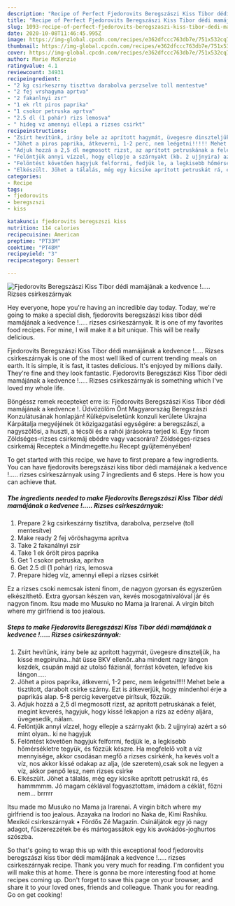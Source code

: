 ```yaml
---
description: "Recipe of Perfect Fjedorovits Beregszászi Kiss Tibor dédi mamájának a kedvence !..... Rizses csirkeszárnyak"
title: "Recipe of Perfect Fjedorovits Beregszászi Kiss Tibor dédi mamájának a kedvence !..... Rizses csirkeszárnyak"
slug: 1093-recipe-of-perfect-fjedorovits-beregszaszi-kiss-tibor-dedi-mamajanak-a-kedvence-rizses-csirkeszarnyak
date: 2020-10-08T11:46:45.995Z
image: https://img-global.cpcdn.com/recipes/e362dfccc763db7e/751x532cq70/fjedorovits-beregszaszi-kiss-tibor-dedi-mamajanak-a-kedvence-rizses-csirkeszarnyak-recept-foto.jpg
thumbnail: https://img-global.cpcdn.com/recipes/e362dfccc763db7e/751x532cq70/fjedorovits-beregszaszi-kiss-tibor-dedi-mamajanak-a-kedvence-rizses-csirkeszarnyak-recept-foto.jpg
cover: https://img-global.cpcdn.com/recipes/e362dfccc763db7e/751x532cq70/fjedorovits-beregszaszi-kiss-tibor-dedi-mamajanak-a-kedvence-rizses-csirkeszarnyak-recept-foto.jpg
author: Marie McKenzie
ratingvalue: 4.1
reviewcount: 34931
recipeingredient:
- "2 kg csirkeszrny tiszttva darabolva perzselve toll mentestve"
- "2 fej vrshagyma aprtva"
- "2 fakanlnyi zsr"
- "1 ek rlt piros paprika"
- "1 csokor petruska aprtva"
- "2.5 dl (1 pohár) rizs lemosva"
- " hideg vz amennyi ellepi a rizses csirkt"
recipeinstructions:
- "Zsírt hevítünk, irány bele az aprított hagymát, üvegesre dinszteljük, ha kissé megpirulna...hát üsse BKV ellenőr..aha mindent nagy lángon kezdek, csupán majd az utolsó fázisnál, forrást követen, lefedve kis lángon....."
- "Jöhet a piros paprika, átkeverni, 1-2 perc, nem leégetni!!!!! Mehet bele a tisztított, darabolt csirke szárny. Ezt is átkeverjük, hogy mindenhol érje a paprikás alap. 5-8 percig kevergetve pirítsuk, főzzük."
- "Adjuk hozzá a 2,5 dl megmosott rizst, az aprított petruskának a felét, megint keverés, hagyjuk, hogy kissé lekapjon a rizs az edény aljára, üvegesedik, nálam."
- "Felöntjük annyi vízzel, hogy ellepje a szárnyakt (kb. 2 ujjnyira) azért a só mint olyan.. ki ne hagyjuk"
- "Felöntést követően hagyjuk felforrni, fedjük le, a legkisebb hőmérsékletre tegyük, és főzzük készre. Ha megfelelő volt a víz mennyisége, akkor csodásan megfő a rizses csirkénk, ha kevés volt a víz, nos akkor kissé odakap az alja, (de szeretem),csak sok ne legyen a víz, akkor penpő lesz, nem rizses csirke"
- "Elkészült. Jöhet a tálalás, még egy kicsike aprított petruskát rá, és hammmmm. Jó magam céklával fogyasztottam, imádom a céklát, főzni nem... brrrrr"
categories:
- Recipe
tags:
- fjedorovits
- beregszszi
- kiss

katakunci: fjedorovits beregszszi kiss 
nutrition: 114 calories
recipecuisine: American
preptime: "PT33M"
cooktime: "PT48M"
recipeyield: "3"
recipecategory: Dessert

---
```



![Fjedorovits Beregszászi Kiss Tibor dédi mamájának a kedvence !..... Rizses csirkeszárnyak](https://img-global.cpcdn.com/recipes/e362dfccc763db7e/751x532cq70/fjedorovits-beregszaszi-kiss-tibor-dedi-mamajanak-a-kedvence-rizses-csirkeszarnyak-recept-foto.jpg)

Hey everyone, hope you're having an incredible day today. Today, we're going to make a special dish, fjedorovits beregszászi kiss tibor dédi mamájának a kedvence !..... rizses csirkeszárnyak. It is one of my favorites food recipes. For mine, I will make it a bit unique. This will be really delicious.

Fjedorovits Beregszászi Kiss Tibor dédi mamájának a kedvence !..... Rizses csirkeszárnyak is one of the most well liked of current trending meals on earth. It is simple, it is fast, it tastes delicious. It's enjoyed by millions daily. They're fine and they look fantastic. Fjedorovits Beregszászi Kiss Tibor dédi mamájának a kedvence !..... Rizses csirkeszárnyak is something which I've loved my whole life.

Böngéssz remek recepteket erre is: Fjedorovits Beregszászi Kiss Tibor dédi mamájának a kedvence !. Üdvözölöm Önt Magyarország Beregszászi Konzulátusának honlapján! Külképviseletünk konzuli kerülete Ukrajna Kárpátalja megyéjének öt közigazgatási egységére: a beregszászi, a nagyszőlősi, a huszti, a técsői és a rahói járásokra terjed ki. Egy finom Zöldséges-rizses csirkemáj ebédre vagy vacsorára? Zöldséges-rizses csirkemáj Receptek a Mindmegette.hu Recept gyűjteményében!


To get started with this recipe, we have to first prepare a few ingredients. You can have fjedorovits beregszászi kiss tibor dédi mamájának a kedvence !..... rizses csirkeszárnyak using 7 ingredients and 6 steps. Here is how you can achieve that.

<!--inarticleads1-->

##### The ingredients needed to make Fjedorovits Beregszászi Kiss Tibor dédi mamájának a kedvence !..... Rizses csirkeszárnyak:

1. Prepare 2 kg csirkeszárny tisztítva, darabolva, perzselve (toll mentesítve)
1. Make ready 2 fej vöröshagyma aprítva
1. Take 2 fakanálnyi zsír
1. Take 1 ek őrölt piros paprika
1. Get 1 csokor petruska, aprítva
1. Get 2.5 dl (1 pohár) rizs, lemosva
1. Prepare  hideg víz, amennyi ellepi a rizses csirkét


Ez a rizses csoki nemcsak isteni finom, de nagyon gyorsan és egyszerűen elkészíthető. Extra gyorsan készen van, kevés mosogatnivalóval jár és nagyon finom. Itsu made mo Musuko no Mama ja Irarenai. A virgin bitch where my girlfriend is too jealous. 

<!--inarticleads2-->

##### Steps to make Fjedorovits Beregszászi Kiss Tibor dédi mamájának a kedvence !..... Rizses csirkeszárnyak:

1. Zsírt hevítünk, irány bele az aprított hagymát, üvegesre dinszteljük, ha kissé megpirulna...hát üsse BKV ellenőr..aha mindent nagy lángon kezdek, csupán majd az utolsó fázisnál, forrást követen, lefedve kis lángon.....
1. Jöhet a piros paprika, átkeverni, 1-2 perc, nem leégetni!!!!! Mehet bele a tisztított, darabolt csirke szárny. Ezt is átkeverjük, hogy mindenhol érje a paprikás alap. 5-8 percig kevergetve pirítsuk, főzzük.
1. Adjuk hozzá a 2,5 dl megmosott rizst, az aprított petruskának a felét, megint keverés, hagyjuk, hogy kissé lekapjon a rizs az edény aljára, üvegesedik, nálam.
1. Felöntjük annyi vízzel, hogy ellepje a szárnyakt (kb. 2 ujjnyira) azért a só mint olyan.. ki ne hagyjuk
1. Felöntést követően hagyjuk felforrni, fedjük le, a legkisebb hőmérsékletre tegyük, és főzzük készre. Ha megfelelő volt a víz mennyisége, akkor csodásan megfő a rizses csirkénk, ha kevés volt a víz, nos akkor kissé odakap az alja, (de szeretem),csak sok ne legyen a víz, akkor penpő lesz, nem rizses csirke
1. Elkészült. Jöhet a tálalás, még egy kicsike aprított petruskát rá, és hammmmm. Jó magam céklával fogyasztottam, imádom a céklát, főzni nem... brrrrr


Itsu made mo Musuko no Mama ja Irarenai. A virgin bitch where my girlfriend is too jealous. Azayaka na Irodori no Naka de, Kimi Rashiku. Mexikói csirkeszárnyak • Fördős Zé Magazin. Csináljátok egy jó nagy adagot, fűszerezzétek be és mártogassátok egy kis avokádós-joghurtos szószba. 

So that's going to wrap this up with this exceptional food fjedorovits beregszászi kiss tibor dédi mamájának a kedvence !..... rizses csirkeszárnyak recipe. Thank you very much for reading. I'm confident you will make this at home. There is gonna be more interesting food at home recipes coming up. Don't forget to save this page on your browser, and share it to your loved ones, friends and colleague. Thank you for reading. Go on get cooking!
